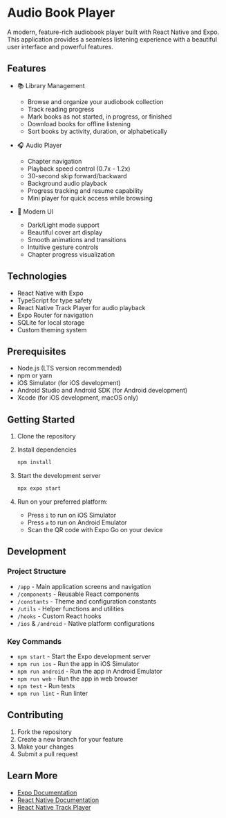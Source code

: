 # Audio Book Player

A modern, feature-rich audiobook player built with React Native and Expo. This application provides a seamless listening experience with a beautiful user interface and powerful features.

## Features

- 📚 Library Management

  - Browse and organize your audiobook collection
  - Track reading progress
  - Mark books as not started, in progress, or finished
  - Download books for offline listening
  - Sort books by activity, duration, or alphabetically

- 🎧 Audio Player

  - Chapter navigation
  - Playback speed control (0.7x - 1.2x)
  - 30-second skip forward/backward
  - Background audio playback
  - Progress tracking and resume capability
  - Mini player for quick access while browsing

- 💫 Modern UI
  - Dark/Light mode support
  - Beautiful cover art display
  - Smooth animations and transitions
  - Intuitive gesture controls
  - Chapter progress visualization

## Technologies

- React Native with Expo
- TypeScript for type safety
- React Native Track Player for audio playback
- Expo Router for navigation
- SQLite for local storage
- Custom theming system

## Prerequisites

- Node.js (LTS version recommended)
- npm or yarn
- iOS Simulator (for iOS development)
- Android Studio and Android SDK (for Android development)
- Xcode (for iOS development, macOS only)

## Getting Started

1. Clone the repository

2. Install dependencies

   ```bash
   npm install
   ```

3. Start the development server

   ```bash
   npx expo start
   ```

4. Run on your preferred platform:
   - Press `i` to run on iOS Simulator
   - Press `a` to run on Android Emulator
   - Scan the QR code with Expo Go on your device

## Development

### Project Structure

- `/app` - Main application screens and navigation
- `/components` - Reusable React components
- `/constants` - Theme and configuration constants
- `/utils` - Helper functions and utilities
- `/hooks` - Custom React hooks
- `/ios` & `/android` - Native platform configurations

### Key Commands

- `npm start` - Start the Expo development server
- `npm run ios` - Run the app in iOS Simulator
- `npm run android` - Run the app in Android Emulator
- `npm run web` - Run the app in web browser
- `npm test` - Run tests
- `npm run lint` - Run linter

## Contributing

1. Fork the repository
2. Create a new branch for your feature
3. Make your changes
4. Submit a pull request

## Learn More

- [Expo Documentation](https://docs.expo.dev/)
- [React Native Documentation](https://reactnative.dev/docs/getting-started)
- [React Native Track Player](https://react-native-track-player.js.org/)
